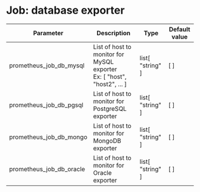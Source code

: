 
# Job: database exporter

| Parameter | Description | Type | Default value |
| --------- | ----------- | ---- | ------------- |
| prometheus_job_db_mysql | List of host to monitor for MySQL exporter<br />Ex: [ "host", "host2", ... ] | list[ "string" ] | [ ] |
| prometheus_job_db_pgsql | List of host to monitor for PostgreSQL exporter | list[ "string" ] | [ ] |
| prometheus_job_db_mongo | List of host to monitor for MongoDB exporter | list[ "string" ] | [ ] |
| prometheus_job_db_oracle | List of host to monitor for Oracle exporter | list[ "string" ] | [ ] |


